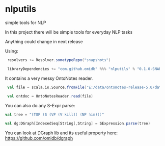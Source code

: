 # nlputils
simple tools for NLP

In this project there will be simple tools for everyday NLP tasks

Anything could change in next release 

Using:
```scala
 resolvers += Resolver.sonatypeRepo("snapshots")

 libraryDependencies += "com.github.omidb" %%% "nlputils" % "0.1.0-SNAPSHOT"
```

It contains a very messy OntoNotes reader.
 
```scala
 val file = scala.io.Source.fromFile("E:/data/ontonotes-release-5.0/data/files/data/english/annotations/mz/sinorama/10/ectb_1001.onf").getLines().toIndexedSeq
 
 val ontdoc = OntoNotesReader.read(file)
```

You can also do any S-Expr parse:

```scala
val tree = "(TOP (S (VP (V kill)) (NP him)))"

val dg:DGraph[IndexedSeq[String],String] = SExpression.parse(tree)
```

You can look at DGraph lib and its useful property here: https://github.com/omidb/dgraph 